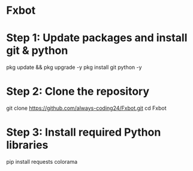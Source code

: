 # Fxbot
# Step 1: Update packages and install git & python
pkg update && pkg upgrade -y
pkg install git python -y

# Step 2: Clone the repository
git clone https://github.com/always-coding24/Fxbot.git
cd Fxbot

# Step 3: Install required Python libraries
pip install requests colorama